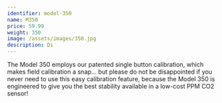 ```yaml
---
identifier: model-350 
name: M350 
price: 59.99
weight: 350
image: /assets/images/350.jpg
description: Di
---
```

The Model 350 employs our patented single button calibration, which makes field calibration a snap... but please do not be disappointed if you never need to use this easy calibration feature, because the Model 350 is engineered to give you the best stability available in a low-cost PPM CO2 sensor!
